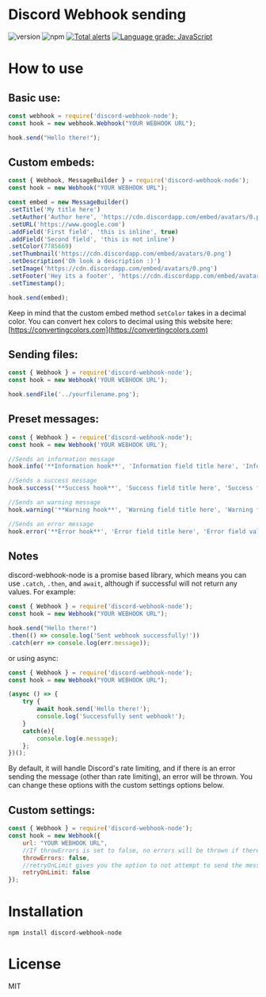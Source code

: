 # Discord Webhook sending
![version](https://img.shields.io/npm/v/discord-webhook-node "Version")
![npm](https://img.shields.io/npm/dt/discord-webhook-node.svg "Total Downloads")
[![Total alerts](https://img.shields.io/lgtm/alerts/g/matthew1232/discord-webhook-node.svg?logo=lgtm&logoWidth=18)](https://lgtm.com/projects/g/matthew1232/discord-webhook-node/alerts/)
[![Language grade: JavaScript](https://img.shields.io/lgtm/grade/javascript/g/matthew1232/discord-webhook-node.svg?logo=lgtm&logoWidth=18)](https://lgtm.com/projects/g/matthew1232/discord-webhook-node/context:javascript)

# How to use

## Basic use:
```js
const webhook = require('discord-webhook-node');
const hook = new webhook.Webhook("YOUR WEBHOOK URL");

hook.send("Hello there!");
```

## Custom embeds:
```js
const { Webhook, MessageBuilder } = require('discord-webhook-node');
const hook = new Webhook("YOUR WEBHOOK URL");

const embed = new MessageBuilder()
.setTitle('My title here')
.setAuthor('Author here', 'https://cdn.discordapp.com/embed/avatars/0.png', 'https://www.google.com')
.setURL('https://www.google.com')
.addField('First field', 'this is inline', true)
.addField('Second field', 'this is not inline')
.setColor(7785669)
.setThumbnail('https://cdn.discordapp.com/embed/avatars/0.png')
.setDescription('Oh look a description :)')
.setImage('https://cdn.discordapp.com/embed/avatars/0.png')
.setFooter('Hey its a footer', 'https://cdn.discordapp.com/embed/avatars/0.png')
.setTimestamp();

hook.send(embed);
```

Keep in mind that the custom embed method `setColor` takes in a decimal color. You can convert hex colors to decimal using this website here: [https://convertingcolors.com](https://convertingcolors.com)

## Sending files:
```js
const { Webhook } = require('discord-webhook-node');
const hook = new Webhook('YOUR WEBHOOK URL');

hook.sendFile('../yourfilename.png');
```

## Preset messages:
```js
const { Webhook } = require('discord-webhook-node');
const hook = new Webhook('YOUR WEBHOOK URL');

//Sends an information message
hook.info('**Information hook**', 'Information field title here', 'Information field value here');

//Sends a success message
hook.success('**Success hook**', 'Success field title here', 'Success field value here');

//Sends an warning message
hook.warning('**Warning hook**', 'Warning field title here', 'Warning field value here');

//Sends an error message
hook.error('**Error hook**', 'Error field title here', 'Error field value here');
```
## Notes
discord-webhook-node is a promise based library, which means you can use `.catch`, `.then`, and `await`, although if successful will not return any values. For example:

```js
const { Webhook } = require('discord-webhook-node');
const hook = new Webhook("YOUR WEBHOOK URL");

hook.send("Hello there!")
.then(() => console.log('Sent webhook successfully!'))
.catch(err => console.log(err.message));
```

or using async:
```js
const { Webhook } = require('discord-webhook-node');
const hook = new Webhook("YOUR WEBHOOK URL");

(async () => {
    try {
        await hook.send('Hello there!');
        console.log('Successfully sent webhook!');
    }
    catch(e){
        console.log(e.message);
    };
})();
```

By default, it will handle Discord's rate limiting, and if there is an error sending the message (other than rate limiting), an error will be thrown. You can change these options with the custom settings options below.

## Custom settings:
```js
const { Webhook } = require('discord-webhook-node');
const hook = new Webhook({
    url: "YOUR WEBHOOK URL",
    //If throwErrors is set to false, no errors will be thrown if there is an error sending
    throwErrors: false,
    //retryOnLimit gives you the option to not attempt to send the message again if rate limited
    retryOnLimit: false
});
```

# Installation
```npm install discord-webhook-node```

# License

MIT
